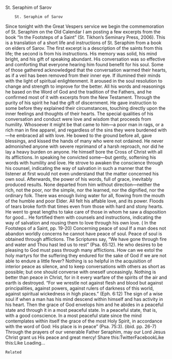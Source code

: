 St. Seraphim of Sarov

		St. Seraphim of Sarov
Since tonight with the Great Vespers service we begin the commemoration of St. Seraphim on the Old Calendar I am posting a few excerpts from the book “In the Footsteps of a Saint” (St. Tikhon’s Seminary Press, 2006). This is a translation of a short life and instructions of St. Seraphim from a book on elders of Sarov. The first excerpt is a description of the saints from this life; the second is from his instructions.
His memory was solid, his mind bright, and his gift of speaking abundant. His conversation was so effective and comforting that everyone hearing him found benefit for his soul. Some of those gathered acknowledged that the conversation warmed their hearts, as if a veil has been removed from their inner eye. If illumined their minds with the light of spiritual enlightenment. It aroused in the soul resolution to change and strength to improve for the better. All his words and reasonings he based on the Word of God and the tradition of the Fathers, and he confirmed most of it with excerpts from the New Testament.
Through the purity of his spirit he had the gift of discernment. He gave instruction to some before they explained their circumstances, touching directly upon the inner feelings and thoughts of their hearts.
The special qualities of his conversation and conduct were love and wisdom that proceeds from humility. Whosoever it might be that came to him—a poor man in rags, or a rich man in fine apparel, and regardless of the sins they were burdened with—he embraced all with love. He bowed to the ground before all, gave blessings, and kissed the hands of many who were not ordained. He never admonished anyone with severe reprimand of a harsh reproach, nor did he lay a heavy burden on anyone. He himself bore the Cross of Christ with all its afflictions.
In speaking he convicted some—but gently, softening his words with humility and love. He strove to awaken the conscience through his counsel, indicating the way of salvation in such a manner that the listener at first would not even understand that the matter concerned his own soul. Afterwards, the power of his words, full of grace, inevitably produced results. None departed from him without direction—neither the rich, not the poor, nor the simple, nor the learned, nor the dignified, nor the ordinary folk. There was enough living water for all, flowing from the mouth of the humble and poor Elder. All felt his affable love, and its power. Floods of tears broke forth that times even from those with hard and stony hearts. He went to great lengths to take care of those in whom he saw a disposition for good… He fortified them with counsels and instructions, indicating the way of salvation and rousing them to love through his own love. ( In the Footsteps of a Saint, pp. 19-20)
Concerning peace of soul
If a man does not abandon worldly concerns he cannot have peace of soul. Peace of soul is obtained through afflictions. The Scriptures say, “We have gone through fire and water and Thou hast led us to rest” (Psa. 65:12). He who desires to be pleasing to God must pass through many afflictions. How can we extol the holy martyrs for the suffering they endured for the sake of God if we are not able to endure a little fever?
 Nothing is so helpful in the acquisition of interior peace as silence, and to keep conversations with others as short as possible; but one should converse with oneself unceasingly.
Nothing is better than peace in Christ, for in it every warfare of the spirits of the air and earth is destroyed. “For we wrestle not against flesh and blood but against principalities, against powers, against rulers of darkness of this world, against spiritual wickedness in high places.” (Eph. 6:12)
The sign of a wise soul if when a man has his mind descend within himself and has activity in his heart. Then the grace of God envelops him and he abides in a peaceful state and through it in a most peaceful state. In a peaceful state, that is, with a good conscience. In a most peaceful state since the mind contemplates within itself the grace of the most Holy Spirit, in accordance with the word of God: His place is in peace” (Psa. 75:3). (ibid. pp. 26-7)
Through the prayers of our venerable Father Seraphim, may our Lord Jesus Christ grant us His peace and great mercy!
Share this:TwitterFacebookLike this:Like Loading...

	Related
			